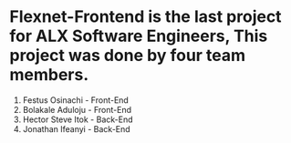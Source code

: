 # Flexnet-Frontend is the last project for ALX Software Engineers,  This project was done by four team members.
1. Festus Osinachi - Front-End
2. Bolakale Aduloju - Front-End
3. Hector Steve Itok - Back-End
4. Jonathan Ifeanyi  -  Back-End 
